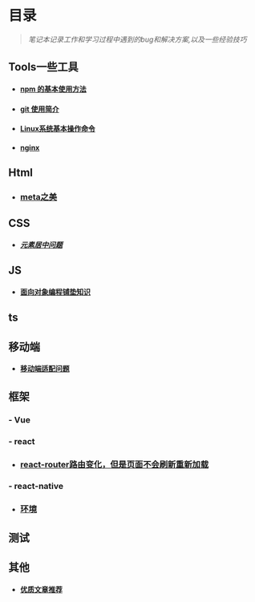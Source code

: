 # 目录

> *笔记本记录工作和学习过程中遇到的bug和解决方案,以及一些经验技巧*

## Tools一些工具

- #### [npm 的基本使用方法](./Tools/npm的基本使用方法.md)

- #### [git 使用简介](./Tools/git使用简介.md)

- #### [Linux系统基本操作命令](./Tools/Linux系统基本操作命令.md)

- #### [nginx](./Tools/nginx.md)

## Html

- ### [meta之美](./Html/meta之美.md)

## CSS
- ##### [元素居中问题](./CSS/元素居中问题.md)

## JS

- #### [面向对象编程铺垫知识](./JS/面向对象铺垫.md)

## ts

## 移动端
- #### [移动端适配问题](./移动端/移动端适配问题.md)

## 框架

### - Vue

### - react

- ### [react-router路由变化，但是页面不会刷新重新加载](./react/react-route路由变页面不变问题记录.md)

### - react-native
- ### [环境](./react-native/环境.md)

## 测试

## 其他

- #### [优质文章推荐](./其他/优质文章推荐.md)
